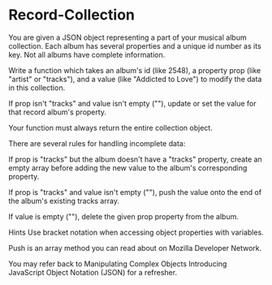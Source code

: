 # Record-Collection
You are given a JSON object representing a part of your musical album collection. Each album has several properties and a unique id number as its key. Not all albums have complete information.

Write a function which takes an album's id (like 2548), a property prop (like "artist" or "tracks"), and a value (like "Addicted to Love") to modify the data in this collection.

If prop isn't "tracks" and value isn't empty (""), update or set the value for that record album's property.

Your function must always return the entire collection object.

There are several rules for handling incomplete data:

If prop is "tracks" but the album doesn't have a "tracks" property, create an empty array before adding the new value to the album's corresponding property.

If prop is "tracks" and value isn't empty (""), push the value onto the end of the album's existing tracks array.

If value is empty (""), delete the given prop property from the album.

Hints
Use bracket notation when accessing object properties with variables.

Push is an array method you can read about on Mozilla Developer Network.

You may refer back to Manipulating Complex Objects Introducing JavaScript Object Notation (JSON) for a refresher.
